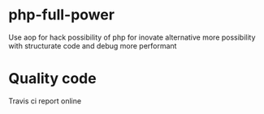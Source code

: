 php-full-power
==============

Use aop for hack possibility of php for inovate alternative more possibility with structurate code and debug more performant

Quality code
============

Travis ci report online